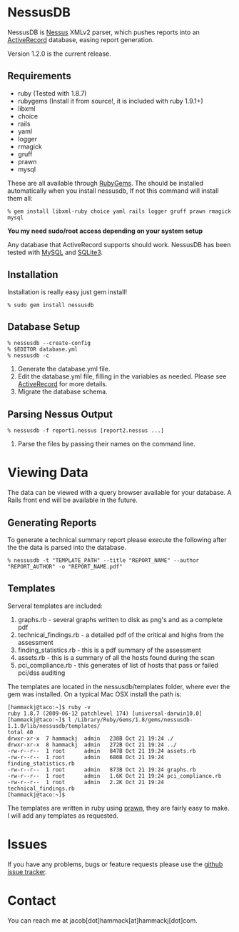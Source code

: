 # NessusDB

NessusDB is [Nessus](http://www.nessus.org) XMLv2 parser, which pushes reports into an [ActiveRecord](http://api.rubyonrails.org/classes/ActiveRecord/Base.html) database, easing report generation. 

Version 1.2.0 is the current release.

## Requirements

- ruby (Tested with 1.8.7)
- rubygems (Install it from source!, it is included with ruby 1.9.1+)
- libxml
- choice
- rails
- yaml 
- logger
- rmagick
- gruff
- prawn
- mysql

These are all available through [RubyGems](http://rubygems.org/). The should be installed automatically when you install nessusdb, If not this command will install them all:

	% gem install libxml-ruby choice yaml rails logger gruff prawn rmagick mysql
	
**You my need sudo/root access depending on your system setup**

Any database that ActiveRecord supports should work. NessusDB has been tested with [MySQL](http://www.mysql.com/) and [SQLite3](http://sqlite.org/). 

## Installation
Installation is really easy just gem install!

	% sudo gem install nessusdb

## Database Setup

	% nessusdb --create-config
	% $EDITOR database.yml
	% nessusdb -c

1. Generate the database.yml file.
2. Edit the database.yml file, filling in the variables as needed. Please see [ActiveRecord](http://api.rubyonrails.org/classes/ActiveRecord/Base.html) for more details.
3. Migrate the database schema.


## Parsing Nessus Output

	% nessusdb -f report1.nessus [report2.nessus ...]

1. Parse the files by passing their names on the command line.


# Viewing Data #
The data can be viewed with a query browser available for your database. A Rails front end will be available in the future.

## Generating Reports ##
To generate a technical summary report please execute the following after the the data is parsed into the database.

	% nessusdb -t "TEMPLATE_PATH" --title "REPORT_NAME" --author "REPORT_AUTHOR" -o "REPORT_NAME.pdf"
	
## Templates ##
Serveral templates are included:

1. graphs.rb - several graphs written to disk as png's and as a complete pdf
2. technical_findings.rb - a detailed pdf of the critical and highs from the assessment
3. finding_statistics.rb - this is a pdf summary of the assessment
4. assets.rb - this is a summary of all the hosts found during the scan
5. pci_compliance.rb - this generates of list of hosts that pass or failed pci/dss auditing
	
The templates are located in the nessusdb/templates folder, where ever the gem was installed. On a typical Mac OSX install the path is:

	[hammackj@taco:~]$ ruby -v
	ruby 1.8.7 (2009-06-12 patchlevel 174) [universal-darwin10.0]
	[hammackj@taco:~]$ l /Library/Ruby/Gems/1.8/gems/nessusdb-1.1.0/lib/nessusdb/templates/
	total 40
	drwxr-xr-x  7 hammackj  admin   238B Oct 21 19:24 ./
	drwxr-xr-x  8 hammackj  admin   272B Oct 21 19:24 ../
	-rw-r--r--  1 root      admin   847B Oct 21 19:24 assets.rb
	-rw-r--r--  1 root      admin   686B Oct 21 19:24 finding_statistics.rb
	-rw-r--r--  1 root      admin   873B Oct 21 19:24 graphs.rb
	-rw-r--r--  1 root      admin   1.6K Oct 21 19:24 pci_compliance.rb
	-rw-r--r--  1 root      admin   2.2K Oct 21 19:24 technical_findings.rb
	[hammackj@taco:~]$ 

The templates are written in ruby using [prawn](http://prawn.majesticseacreature.com/), they are fairly easy to make. I will add any templates as requested.

# Issues #
If you have any problems, bugs or feature requests please use the [github issue tracker](http://github.com/hammackj/nessusdb/issues).

# Contact #
You can reach me at jacob[dot]hammack[at]hammackj[dot]com.

